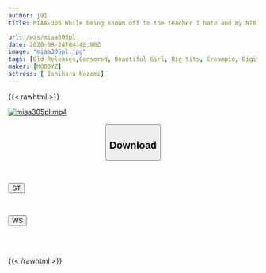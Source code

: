 ```yaml
---
author: j91
title: MIAA-305 While being shown off to the teacher I hate and my NTR creampie, I continued to have my ejaculation managed with a smirk by the school's most popular classmate. Nozomi Ishihara

url: /was/miaa305pl
date: 2020-09-24T04:40:00Z
image: "miaa305pl.jpg"
tags: [Old Releases,Censored, Beautiful Girl, Big tits, Creampie, Digital Mosaic, POV, School Stuff, Solowork]
maker: [MOODYZ]
actress: [ Ishihara Nozomi]
---
```



{{< rawhtml >}}

<div class="video" data-videoid="08o9d7JJY3sbGl7">
    <a href="javascript:;">
        <img src="/was/miaa305pl/miaa305pl.jpg" width="WIDTH" height="HEIGHT" alt="miaa305pl.mp4" loading="lazy">
    </a>
</div>

<script type="text/javascript" src="https://j91.asia/asset/on-demand-st.js"></script>

<br>
  <link rel="stylesheet" href="https://j91.asia/asset/bs5.css">
  
  <center>
  <button class="btn btn-primary" type="button" data-bs-toggle="collapse" data-bs-target=".multi-collapse" aria-expanded="false" aria-controls="multiCollapseExample1 multiCollapseExample2"><h2>Download</h2></button></center>
</p>
<div class="row">
  <div class="col">
    <div class="collapse multi-collapse" id="multiCollapseExample1">
      <div class="card card-body">
	      	      <br>
<div class="buttons">  
<p><a href="https://streamtape.to/v/08o9d7JJY3sbGl7" target="_blank"><button class="btn-hover color-3"><i class="fa fa-download"></i> ST</button></a></p></div>
    </div>
  </div>
</div>
  <div class="col">
    <div class="collapse multi-collapse" id="multiCollapseExample2">
      <div class="card card-body">
	      <br>
<div class="buttons">
<p><a href="https://wolfstream.tv/1g4tqzvz4h7i" target="_blank"><button class="btn-hover color-8"><i class="fa fa-download"></i> WS</button></a></p></div>
<br><br>
      </div>
    </div>
  </div>
</div>

{{< /rawhtml >}}